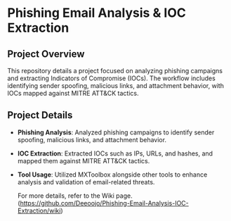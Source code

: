 # Phishing Email Analysis & IOC Extraction

## Project Overview
This repository details a project focused on analyzing phishing campaigns and extracting Indicators of Compromise (IOCs). The workflow includes identifying sender spoofing, malicious links, and attachment behavior, with IOCs mapped against MITRE ATT&CK tactics.

## Project Details
- **Phishing Analysis**: Analyzed phishing campaigns to identify sender spoofing, malicious links, and attachment behavior.
- **IOC Extraction**: Extracted IOCs such as IPs, URLs, and hashes, and mapped them against MITRE ATT&CK tactics.
- **Tool Usage**: Utilized MXToolbox alongside other tools to enhance analysis and validation of email-related threats.



  For more details, refer to the Wiki page.
  (https://github.com/Deeoojo/Phishing-Email-Analysis-IOC-Extraction/wiki)
